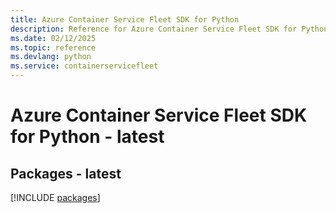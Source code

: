 ```yaml
---
title: Azure Container Service Fleet SDK for Python
description: Reference for Azure Container Service Fleet SDK for Python
ms.date: 02/12/2025
ms.topic: reference
ms.devlang: python
ms.service: containerservicefleet
---
```

# Azure Container Service Fleet SDK for Python - latest
## Packages - latest
[!INCLUDE [packages](container-service-fleet-index.md)]